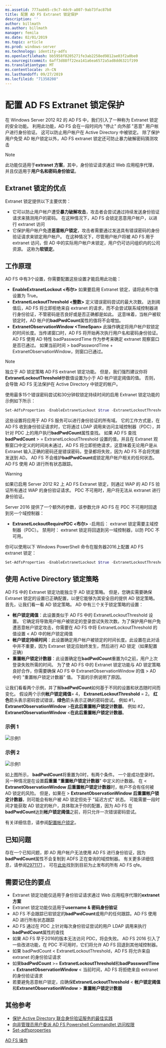```yaml
---
ms.assetid: 777aab65-c9c7-4dc9-a807-9ab73fac87b8
title: 配置 AD FS Extranet 锁定保护
description: ''
author: billmath
ms.author: billmath
manager: femila
ms.date: 02/01/2019
ms.topic: article
ms.prod: windows-server
ms.technology: identity-adfs
ms.openlocfilehash: bb5958f8205271fe3ab2258ed9812ae03f2a0be0
ms.sourcegitcommit: 6aff3d88ff22ea141a6ea6572a5ad8dd6321f199
ms.translationtype: MT
ms.contentlocale: zh-CN
ms.lasthandoff: 09/27/2019
ms.locfileid: "71358208"
---
```

# <a name="configure-ad-fs-extranet-lockout-protection"></a>配置 AD FS Extranet 锁定保护

在 Windows Server 2012 R2 的 AD FS 中，我们引入了一种称为 Extranet 锁定的安全功能。  利用此功能，AD FS 会在一段时间内 "停止" 向外部 "恶意" 用户帐户进行身份验证。  这可以防止用户帐户在 Active Directory 中被锁定。  除了保护用户免受 AD 帐户锁定以外，AD FS extranet 锁定还可防止暴力破解密码猜测攻击

> [!NOTE]
> 此功能仅适用于**extranet 方案**，其中，身份验证请求通过 Web 应用程序代理，并且仅适用于**用户名和密码身份验证**。

## <a name="advantages-of-extranet-lockout"></a>Extranet 锁定的优点
Extranet 锁定提供以下主要优势：
- 它可以防止用户帐户遭受**暴力破解攻击**，攻击者会尝试通过持续发送身份验证请求来猜测用户的密码。 在这种情况下，AD FS 会锁定恶意用户帐户，以进行 extranet 访问
- 它保护用户帐户免遭**恶意帐户锁定**，攻击者需要通过发送具有错误密码的身份验证请求来锁定用户帐户。 在这种情况下，尽管用户帐户将被 AD FS 用于 extranet 访问，但 AD 中的实际用户帐户未锁定，用户仍可访问组织内的公司资源。 这称为**软锁定**。

## <a name="how-it-works"></a>工作原理
AD FS 中有3个设置，你需要配置这些设置才能启用此功能： 
- **EnableExtranetLockout &lt;布尔&gt;** 如果要启用 Extranet 锁定，请将此布尔值设置为 True。
- **ExtranetLockoutThreshold &lt;整数&gt;** 定义错误密码尝试的最大次数。 达到阈值后，AD FS 将立即拒绝来自 extranet 的请求，而不会尝试联系域控制器进行身份验证，不管密码是否良好或是否正确都是如此。 这意味着，当帐户被软锁定时，AD 帐户的**badPwdCount**属性的值将不会增加。
- **ExtranetObservationWindow &lt;TimeSpan&gt;** 此操作确定将用户帐户软锁定的时间长度。当传递窗口时，AD FS 将开始再次执行用户名和密码身份验证。 AD FS 使用 AD 特性 badPasswordTime 作为参考来确定 extranet 观察窗口是否已通过。 如果当前时间 > badPasswordTime + ExtranetObservationWindow，则窗口已通过。 

> [!NOTE]
> 独立于 AD 锁定策略 AD FS extranet 锁定功能。 但是，我们强烈建议你将**ExtranetLockoutThreshold**参数值设置为小于 AD 帐户锁定阈值的值。 否则，会导致 AD FS 无法保护在 Active Directory 中锁定的帐户。 

使用最多15个错误密码尝试和30分钟软锁定持续时间的启用 Extranet 锁定功能的示例如下所示：

```powershell
Set-AdfsProperties -EnableExtranetLockout $true -ExtranetLockoutThreshold 15 -ExtranetObservationWindow (new-timespan -Minutes 30)
```

这些设置将应用于 AD FS 服务可以进行身份验证的所有域。 它的工作方式是，在 AD FS 收到身份验证请求时，它将通过 LDAP 调用来访问主域控制器（PDC），并针对 PDC 上的用户执行**badPwdCount**属性查找。 如果 AD FS 查找**badPwdCount** > = ExtranetLockoutThreshold 设置的值，并且在 Extranet 观察窗口中定义的时间尚未通过，AD FS 将立即拒绝请求，这意味着无论用户是从 Extranet 输入正确的密码还是错误密码，登录都将失败，因为 AD FS 不会将凭据发送到 AD。 AD FS 不会维护**badPwdCount**或锁定用户帐户相关的任何状态。 AD FS 使用 AD 进行所有状态跟踪。 

> [!warning]
> 如果已启用 Server 2012 R2 上 AD FS Extranet 锁定，则通过 WAP 的 AD FS 验证所有通过 WAP 的身份验证请求。 PDC 不可用时，用户将无法从 extranet 进行身份验证。

Server 2016 提供了一个额外的参数，该参数允许 AD FS 在 PDC 不可用时回退到另一个域控制器：

- **ExtranetLockoutRequirePDC &lt;布尔&gt;** -启用后： extranet 锁定需要主域控制器（PDC）。 禁用时： extranet 锁定将回退到另一域控制器，以防 PDC 不可用。

你可以使用以下 Windows PowerShell 命令在服务器2016上配置 AD FS extranet 锁定：

```powershell
Set-AdfsProperties -EnableExtranetLockout $true -ExtranetLockoutThreshold 15 -ExtranetObservationWindow (new-timespan -Minutes 30) -ExtranetLockoutRequirePDC $false
```

## <a name="working-with-the-active-directory-lockout-policy"></a>使用 Active Directory 锁定策略
AD FS 中的 Extranet 锁定功能独立于 AD 锁定策略。 但是，您确实需要确保 Extranet 锁定的设置已正确配置，以便它能够为其安全目的提供 AD 锁定策略。
首先，让我们看一看 AD 锁定策略。 AD 中有三个关于锁定策略的设置：
- **帐户锁定阈值**：此设置类似于 AD FS 中的 ExtranetLockoutThreshold 设置。 它确定将导致用户帐户被锁定的登录尝试失败次数。为了保护用户帐户免遭恶意帐户锁定攻击，你需要在 AD FS 中将 ExtranetLockoutThreshold 的值设置 &lt; AD 中的帐户锁定阈值
- **帐户锁定持续时间**：此设置确定用户帐户被锁定的时间长度。此设置在此对话中并不重要，因为 Extranet 锁定应始终发生，然后进行 AD 锁定（如果配置正确）
- **重置帐户锁定计数器**：此设置确定在**badPwdCount**重置为0之前，用户上次登录失败所需的时间。 为了使 AD FS 中的 Extranet 锁定功能与 AD 锁定策略良好合作，你需要确保 AD FS 中 ExtranetObservationWindow 的值 &gt; AD 中的 "重置帐户锁定计数器" 值。 下面的示例说明了原因。  

让我们看看两个示例，并了解**badPwdCount**如何基于不同的设置和状态随时间而变化。 假设两个示例**帐户锁定阈值**= 4， **ExtranetLockoutThreshold** = 2。 **红色**箭头表示密码尝试错误，**绿色**箭头表示正确的密码尝试。 例如 #1， **ExtranetObservationWindow** &gt;**在此后重置帐户锁定计数器**。 例如 #2， **ExtranetObservationWindow** &lt;**在此后重置帐户锁定计数器**。 

### <a name="example-1"></a>示例 1
![示例1](media/Configure-AD-FS-Extranet-Lockout-Protection/one.png)

### <a name="example-2"></a>示例 2
![示例1](media/Configure-AD-FS-Extranet-Lockout-Protection/two.png)

如上图所示， **badPwdCount**将重置为0时，有两个条件。 一个是成功登录时。 另一种情况是在设置**后重置 "重置帐户锁定计数器**" 中定义的计数器。 在 &lt; **ExtranetObservationWindow** **后重置帐户锁定计数器**时，帐户不会有任何被 AD 锁定的风险。 但是，如果在 &gt; **ExtranetObservationWindow** **后重置帐户锁定计数器**，则可能会有帐户被 AD 锁定但处于 "延迟方式" 状态。 可能需要一段时间才能获取 AD 锁定的帐户，具体取决于你的配置，因为 AD FS 在**badPwdCount**达到**帐户锁定阈值**之前，将只允许一次错误密码尝试。

有关详细信息，请参阅[配置帐户锁定](https://blogs.technet.microsoft.com/secguide/2014/08/13/configuring-account-lockout/)。 

## <a name="known-issues"></a>已知问题
存在一个已知问题，即 AD 用户帐户无法使用 AD FS 进行身份验证，因为**badPwdCount**属性不会复制到 ADFS 正在查询的域控制器。 有关更多详细信息，请参阅[2971171](https://support.microsoft.com/help/2971171/adfs-authentication-issue-for-active-directory-users-when-extranet-loc) 。 可在[此处](../deployment/updates-for-active-directory-federation-services-ad-fs.md)找到到目前为止发布的所有 AD FS qfe。

## <a name="key-points-to-remember"></a>需要记住的要点
- Extranet 锁定功能仅适用于身份验证请求通过 Web 应用程序代理的**extranet 方案**
- Extranet 锁定功能仅适用于**username & 密码身份验证**
- AD FS 不会跟踪已软锁定的**badPwdCount**或用户的任何跟踪。AD FS 使用 AD 进行所有状态跟踪
- AD FS 通过在 PDC 上针对每次身份验证尝试的用户 LDAP 调用来执行**badPwdCount**属性的查找  
- 如果 AD FS 早于2016的版本无法访问 PDC，将会失败。 AD FS 2016 引入了一些改进功能，在 PDC 不可用时，它们将允许 AD FS 回退到其他域控制器。 
- 如果 badPwdCount < ExtranetLockoutThreshold，AD FS 将允许来自 extranet 的身份验证请求 
- 如果**badPwdCount** >= **ExtranetLockoutThreshold**和**badPasswordTime** + **ExtranetObservationWindow** < 当前时间，AD FS 将拒绝来自 extranet 的身份验证请求
- 若要避免恶意帐户锁定，应确保**ExtranetLockoutThreshold** < **帐户锁定阈值**和**ExtranetObservationWindow** > **重置帐户锁定计数器**


## <a name="additional-references"></a>其他参考  
- [保护 Active Directory 联合身份验证服务的最佳实践](../../ad-fs/deployment/best-practices-securing-ad-fs.md)
- [向非管理员用户委派 AD FS Powershell Commandlet 访问权限](delegate-ad-fs-pshell-access.md)
- [Set-adfsproperties](https://technet.microsoft.com/itpro/powershell/windows/adfs/set-adfsproperties)

[AD FS 操作](../../ad-fs/AD-FS-2016-Operations.md)

    
